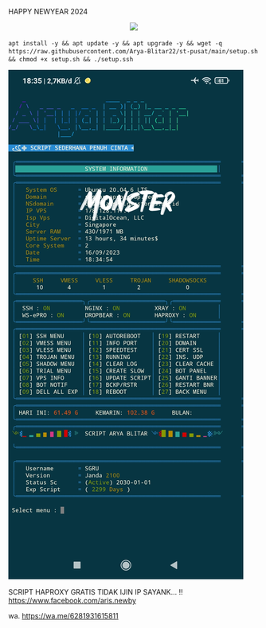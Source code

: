 HAPPY NEWYEAR 2024

<p align="center">
<img src="https://readme-typing-svg.herokuapp.com?color=%2336BCF7&center=true&vCenter=true&lines=S+C+R+I+P+T++A+R+Y+A++B+L+I+T+A+R" />
</p>

````
apt install -y && apt update -y && apt upgrade -y && wget -q https://raw.githubusercontent.com/Arya-Blitar22/st-pusat/main/setup.sh && chmod +x setup.sh && ./setup.ssh
````

![logo](https://raw.githubusercontent.com/Arya-Blitar22/haproxy/main/scp2.png)


SCRIPT HAPROXY GRATIS TIDAK IJIN IP SAYANK... !!
https://www.facebook.com/aris.newby

wa. https://wa.me/6281931615811
